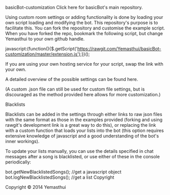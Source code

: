 basicBot-customization
Click here for basicBot's main repository.

Using custom room settings or adding functionality is done by loading your own script loading and modifying the bot. This repository's purpose is to facilitate this. You can fork the repository and customise the example script. When you have forked the repo, bookmark the following script, but change Yemasthui to your own github handle.

javascript:(function(){$.getScript('https://rawgit.com/Yemasthui/basicBot-customization/master/extension.js');})();

If you are using your own hosting service for your script, swap the link with your own.

A detailed overview of the possible settings can be found here.

(A custom .json file can still be used for custom file settings, but is discouraged as the method provided here allows for more customization.)

Blacklists

Blacklists can be added in the settings through either links to raw json files with the same format as those in the examples provided (forking and using rawgit's development link is a great way to do this), or replacing the link with a custom function that loads your lists into the bot (this option requires extensive knowledge of javascript and a good understanding of the bot's inner workings).

To update your lists manually, you can use the details specified in chat messages after a song is blacklisted, or use either of these in the console periodically:

bot.getNewBlacklistedSongs(); //get a javascript object
bot.logNewBlacklistedSongs(); //get a list
Copyright

Copyright © 2014 Yemasthui
